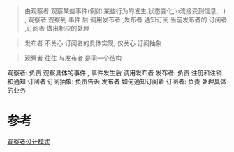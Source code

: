 
> 由观察者 观察某些事件(例如 某些行为的发生,状态变化,io流接受到信息,...) , 观察者 观察到 事件 后 调用发布者
> ,发布者 通知订阅 当前发布者的 订阅者
> ,订阅者 做出相应的处理

> 发布者 不关心 订阅者的具体实现, 仅关心 订阅抽象

> 观察者 往往 与发布者 是同一个结构

观察者: 负责 观察具体的事件 , 事件发生后 调用发布者
发布者: 负责 注册和注销和通知 订阅者
订阅抽象: 负责告诉 发布者 如何通知订阅着
订阅者: 负责 处理具体的业务

# 参考
[观察者设计模式](https://refactoringguru.cn/design-patterns/observer)
